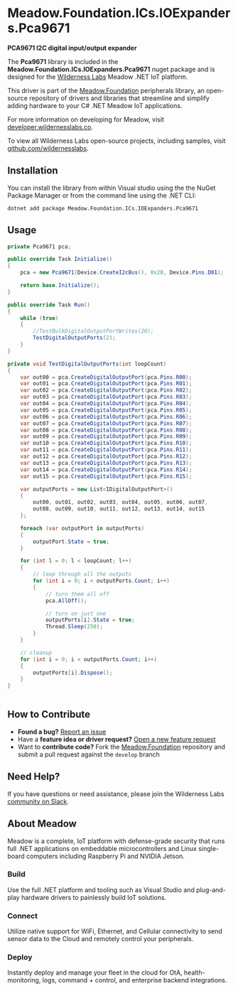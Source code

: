# Meadow.Foundation.ICs.IOExpanders.Pca9671

**PCA9671 I2C digital input/output expander**

The **Pca9671** library is included in the **Meadow.Foundation.ICs.IOExpanders.Pca9671** nuget package and is designed for the [Wilderness Labs](www.wildernesslabs.co) Meadow .NET IoT platform.

This driver is part of the [Meadow.Foundation](https://developer.wildernesslabs.co/Meadow/Meadow.Foundation/) peripherals library, an open-source repository of drivers and libraries that streamline and simplify adding hardware to your C# .NET Meadow IoT applications.

For more information on developing for Meadow, visit [developer.wildernesslabs.co](http://developer.wildernesslabs.co/).

To view all Wilderness Labs open-source projects, including samples, visit [github.com/wildernesslabs](https://github.com/wildernesslabs/).

## Installation

You can install the library from within Visual studio using the the NuGet Package Manager or from the command line using the .NET CLI:

`dotnet add package Meadow.Foundation.ICs.IOExpanders.Pca9671`
## Usage

```csharp
private Pca9671 pca;

public override Task Initialize()
{
    pca = new Pca9671(Device.CreateI2cBus(), 0x20, Device.Pins.D01);

    return base.Initialize();
}

public override Task Run()
{
    while (true)
    {
        //TestBulkDigitalOutputPortWrites(20);
        TestDigitalOutputPorts(2);
    }
}

private void TestDigitalOutputPorts(int loopCount)
{
    var out00 = pca.CreateDigitalOutputPort(pca.Pins.R00);
    var out01 = pca.CreateDigitalOutputPort(pca.Pins.R01);
    var out02 = pca.CreateDigitalOutputPort(pca.Pins.R02);
    var out03 = pca.CreateDigitalOutputPort(pca.Pins.R03);
    var out04 = pca.CreateDigitalOutputPort(pca.Pins.R04);
    var out05 = pca.CreateDigitalOutputPort(pca.Pins.R05);
    var out06 = pca.CreateDigitalOutputPort(pca.Pins.R06);
    var out07 = pca.CreateDigitalOutputPort(pca.Pins.R07);
    var out08 = pca.CreateDigitalOutputPort(pca.Pins.R08);
    var out09 = pca.CreateDigitalOutputPort(pca.Pins.R09);
    var out10 = pca.CreateDigitalOutputPort(pca.Pins.R10);
    var out11 = pca.CreateDigitalOutputPort(pca.Pins.R11);
    var out12 = pca.CreateDigitalOutputPort(pca.Pins.R12);
    var out13 = pca.CreateDigitalOutputPort(pca.Pins.R13);
    var out14 = pca.CreateDigitalOutputPort(pca.Pins.R14);
    var out15 = pca.CreateDigitalOutputPort(pca.Pins.R15);

    var outputPorts = new List<IDigitalOutputPort>()
    {
        out00, out01, out02, out03, out04, out05, out06, out07,
        out08, out09, out10, out11, out12, out13, out14, out15
    };

    foreach (var outputPort in outputPorts)
    {
        outputPort.State = true;
    }

    for (int l = 0; l < loopCount; l++)
    {
        // loop through all the outputs
        for (int i = 0; i < outputPorts.Count; i++)
        {
            // turn them all off
            pca.AllOff();

            // turn on just one
            outputPorts[i].State = true;
            Thread.Sleep(250);
        }
    }

    // cleanup
    for (int i = 0; i < outputPorts.Count; i++)
    {
        outputPorts[i].Dispose();
    }
}
        
```
## How to Contribute

- **Found a bug?** [Report an issue](https://github.com/WildernessLabs/Meadow_Issues/issues)
- Have a **feature idea or driver request?** [Open a new feature request](https://github.com/WildernessLabs/Meadow_Issues/issues)
- Want to **contribute code?** Fork the [Meadow.Foundation](https://github.com/WildernessLabs/Meadow.Foundation) repository and submit a pull request against the `develop` branch


## Need Help?

If you have questions or need assistance, please join the Wilderness Labs [community on Slack](http://slackinvite.wildernesslabs.co/).
## About Meadow

Meadow is a complete, IoT platform with defense-grade security that runs full .NET applications on embeddable microcontrollers and Linux single-board computers including Raspberry Pi and NVIDIA Jetson.

### Build

Use the full .NET platform and tooling such as Visual Studio and plug-and-play hardware drivers to painlessly build IoT solutions.

### Connect

Utilize native support for WiFi, Ethernet, and Cellular connectivity to send sensor data to the Cloud and remotely control your peripherals.

### Deploy

Instantly deploy and manage your fleet in the cloud for OtA, health-monitoring, logs, command + control, and enterprise backend integrations.


